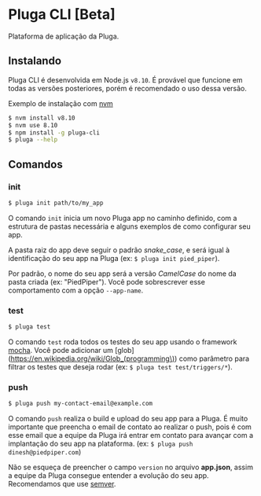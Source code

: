 # Pluga CLI [Beta]

Plataforma de aplicação da Pluga.

## Instalando

Pluga CLI é desenvolvida em Node.js `v8.10`. É provável que funcione em todas
as versões posteriores, porém é recomendado o uso dessa versão.

Exemplo de instalação com [nvm](https://github.com/creationix/nvm)

```sh
$ nvm install v8.10
$ nvm use 8.10
$ npm install -g pluga-cli
$ pluga --help
```

## Comandos

### init

```sh
$ pluga init path/to/my_app
```

O comando `init` inicia um novo Pluga app no caminho definido, com a estrutura
de pastas necessária e alguns exemplos de como configurar seu app.

A pasta raiz do app deve seguir o padrão *snake_case*, e será igual à
identificação do seu app na Pluga (ex: `$ pluga init pied_piper`).

Por padrão, o nome do seu app será a versão *CamelCase* do nome da pasta criada
(ex: "PiedPiper"). Você pode sobrescrever esse comportamento com a opção
`--app-name`.

### test

```sh
$ pluga test
```

O comando `test` roda todos os testes do seu app usando o framework
[mocha](https://github.com/mochajs/mocha). Você pode adicionar um
[glob](https://en.wikipedia.org/wiki/Glob_(programming\)) como parâmetro
para filtrar os testes que deseja rodar (ex: `$ pluga test test/triggers/*`).

### push

```sh
$ pluga push my-contact-email@example.com
```

O comando `push` realiza o build e upload do seu app para a Pluga. É muito
importante que preencha o email de contato ao realizar o push, pois é com esse
email que a equipe da Pluga irá entrar em contato para avançar com a implantação
do seu app na plataforma. (ex: `$ pluga push dinesh@piedpiper.com`)

Não se esqueça de preencher o campo `version` no arquivo **app.json**, assim a
equipe da Pluga consegue entender a evolução do seu app. Recomendamos que use
[semver](https://semver.org).
